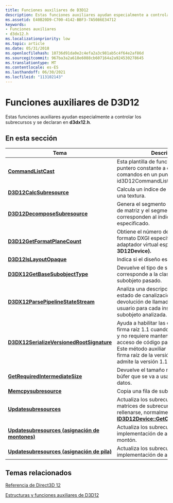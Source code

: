 ```yaml
---
title: Funciones auxiliares de D3D12
description: Estas funciones auxiliares ayudan especialmente a controlar los subrecursos y se declaran en d3dx12.h.
ms.assetid: E40B20D9-C700-4142-BBF3-7A5086E34712
keywords:
- Funciones auxiliares
- d3dx12.h
ms.localizationpriority: low
ms.topic: article
ms.date: 05/31/2018
ms.openlocfilehash: 10736d91da0e2c4efa2a3c981ab5c4f64e2af86d
ms.sourcegitcommit: 967ba3a2a618e6088cb607164a2a924530278645
ms.translationtype: MT
ms.contentlocale: es-ES
ms.lasthandoff: 06/30/2021
ms.locfileid: "113102143"
---
```

# <a name="helper-functions-for-d3d12"></a>Funciones auxiliares de D3D12

Estas funciones auxiliares ayudan especialmente a controlar los subrecursos y se declaran en **d3dx12.h**.

## <a name="in-this-section"></a>En esta sección



| Tema                                                                                             | Descripción                                                                                                                                                                                                                                                |
|---------------------------------------------------------------------------------------------------|------------------------------------------------------------------------------------------------------------------------------------------------------------------------------------------------------------------------------------------------------------|
| [**CommandListCast**](commandlistcast.md)<br/>                                     | Esta plantilla de función convierte un puntero constante a cualquier lista de comandos en un puntero const a id3D12CommandList.<br/>                                                                                                                               |
| [**D3D12CalcSubresource**](d3d12calcsubresource.md)<br/>                                   | Calcula un índice de subrecurso para una textura. <br/>                                                                                                                                                                                                  |
| [**D3D12DecomposeSubresource**](d3d12decomposesubresource.md)<br/>                         | Genera el segmento mip, el segmento de matriz y el segmento de plano que corresponden al índice de subrecurso especificado. <br/>                                                                                                                                        |
| [**D3D12GetFormatPlaneCount**](d3d12getformatplanecount.md)<br/>                           | Obtiene el número de planos para el formato DXGI especificado para el adaptador virtual especificado **(id. 3D12Device).** <br/>                                                                                                                               |
| [**D3D12IsLayoutOpaque**](d3d12islayoutopaque.md)<br/>                                     | Indica si el diseño es opaco.<br/>                                                                                                                                                                                                         |
| [**D3DX12GetBaseSubobjectType**](d3dx12getbasesubobjecttype.md)<br/>                       | Devuelve el tipo de subobjeto que corresponde a la clase base del tipo de subobjeto pasado.<br/>                                                                                                                                                  |
| [**D3DX12ParsePipelineStateStream**](d3dx12parsepipelinestream.md)<br/>                    | Analiza una descripción de flujo de estado de canalización, llamando a una devolución de llamada definida por el usuario para cada instancia de subobjeto analizada.<br/>                                                                                                                                 |
| [**D3DX12SerializeVersionedRootSignature**](d3dx12serializeversionedrootsignature.md)<br/> | Ayuda a habilitar las características de firma raíz 1.1 cuando están disponibles y no requiere mantener dos rutas de acceso de código para crear firmas raíz. Este método auxiliar reconstruye una firma raíz de la versión 1.0 cuando no se admite la versión 1.1.<br/> |
| [**GetRequiredIntermediateSize**](getrequiredintermediatesize.md)<br/>                     | Devuelve el tamaño necesario de un búfer que se va a usar para la carga de datos. <br/>                                                                                                                                                                              |
| [**Memcpysubresource**](memcpysubresource.md)<br/>                                         | Copia una fila de subrecurso por fila. <br/>                                                                                                                                                                                                               |
| [**Updatesubresources**](updatesubresources1.md)<br/>                                      | Actualiza los subrecursos, todas las matrices de subrecursos deben rellenarse, normalmente llamando a [**ID3D12Device::GetCopyableFootprints**](/windows/desktop/api/d3d12/nf-d3d12-id3d12device-getcopyablefootprints). <br/>                                                                  |
| [**Updatesubresources (asignación de montones)**](updatesubresources2.md)<br/>                    | Actualiza los subrecursos con una implementación de asignación de montón. <br/>                                                                                                                                                                                    |
| [**Updatesubresources (asignación de pila)**](updatesubresources3.md)<br/>                   | Actualiza los subrecursos con una implementación de asignación de pila. <br/>                                                                                                                                                                                   |



 

## <a name="related-topics"></a>Temas relacionados

<dl> <dt>

[Referencia de Direct3D 12](direct3d-12-reference.md)
</dt> <dt>

[Estructuras y funciones auxiliares de D3D12](helper-structures-and-functions-for-d3d12.md)
</dt> </dl>

 

 





